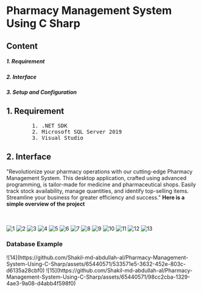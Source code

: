 <h1><b>Pharmacy Management System Using C Sharp</b></h1>
<h2>Content</h2>
<h5>1. Requirement</h5>
<h5>2. Interface</h5>
<h5>3. Setup and Configuration</h5>
<h2>1. Requirement</h2>
<pre>
        1. .NET SDK
        2. Microsoft SQL Server 2019
        3. Visual Studio
</pre>
<h2>2. Interface</h2>
"Revolutionize your pharmacy operations with our cutting-edge Pharmacy Management System. This desktop application, crafted using advanced programming, is tailor-made for medicine and pharmaceutical shops. Easily track stock availability, manage quantities, and identify top-selling items. Streamline your business for greater efficiency and success."
<b>Here is a simple overview of the project</b> </br></br></br>

![1](https://github.com/Shakil-md-abdullah-al/Pharmacy-Management-System-Using-C-Sharp/assets/65440571/8f727fc2-993b-4bd4-9b32-c91f70f4663d)
![2](https://github.com/Shakil-md-abdullah-al/Pharmacy-Management-System-Using-C-Sharp/assets/65440571/d366a0ed-b90a-4620-9c9d-2f6c6c4d5ea4)
![3](https://github.com/Shakil-md-abdullah-al/Pharmacy-Management-System-Using-C-Sharp/assets/65440571/f29f01e2-1de0-4d24-a582-6e85b182e26a)
![4](https://github.com/Shakil-md-abdullah-al/Pharmacy-Management-System-Using-C-Sharp/assets/65440571/fd35b7b9-70fa-4a75-95aa-2f76f15b0a9f)
![5](https://github.com/Shakil-md-abdullah-al/Pharmacy-Management-System-Using-C-Sharp/assets/65440571/b6b1f76d-93f4-4cd0-bf8f-1da9f435c332)
![6](https://github.com/Shakil-md-abdullah-al/Pharmacy-Management-System-Using-C-Sharp/assets/65440571/4429ef87-bcd0-4784-9b89-4b6e698edc85)
![7](https://github.com/Shakil-md-abdullah-al/Pharmacy-Management-System-Using-C-Sharp/assets/65440571/9f4961d0-7839-4795-8213-a0073ed10e89)
![8](https://github.com/Shakil-md-abdullah-al/Pharmacy-Management-System-Using-C-Sharp/assets/65440571/6811076d-0a12-4d6c-ab41-4c29e88363d1)
![9](https://github.com/Shakil-md-abdullah-al/Pharmacy-Management-System-Using-C-Sharp/assets/65440571/614175aa-9a69-4a4b-8959-2c16bb3bcec3)
![10](https://github.com/Shakil-md-abdullah-al/Pharmacy-Management-System-Using-C-Sharp/assets/65440571/64deb5ab-c1ac-4345-a324-96d7692566c1)
![11](https://github.com/Shakil-md-abdullah-al/Pharmacy-Management-System-Using-C-Sharp/assets/65440571/f53f560b-dee7-4e02-8c7b-42f7296f0239)
![12](https://github.com/Shakil-md-abdullah-al/Pharmacy-Management-System-Using-C-Sharp/assets/65440571/4188d6cd-abcd-4953-9d15-ff1d60a0c294)
![13](https://github.com/Shakil-md-abdullah-al/Pharmacy-Management-System-Using-C-Sharp/assets/65440571/ba588643-f6c5-40d9-aa63-755b27deb0c0)

<h3>Database Example</h3>
![14](https://github.com/Shakil-md-abdullah-al/Pharmacy-Management-System-Using-C-Sharp/assets/65440571/533571e5-3632-452e-803c-d6135a28cbf0)
![15](https://github.com/Shakil-md-abdullah-al/Pharmacy-Management-System-Using-C-Sharp/assets/65440571/98cc2cba-1329-4ae3-9a08-d4abb4f598f0)




